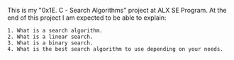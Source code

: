 This is my "0x1E. C - Search Algorithms" project at ALX SE Program.
At the end of this project I am expected to be able to explain:

	1. What is a search algorithm.
	2. What is a linear search.
	3. What is a binary search.
	4. What is the best search algorithm to use depending on your needs.
